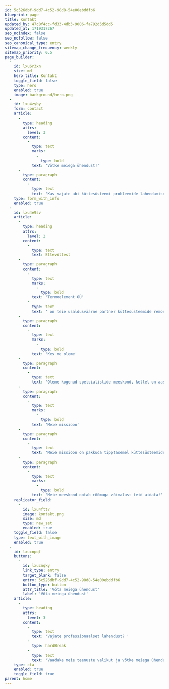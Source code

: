 ```yaml
---
id: 5c526dbf-9dd7-4c52-98d8-54e00ebddfb6
blueprint: page
title: Kontakt
updated_by: 47c8f4cc-fd33-4db3-9006-fa792d5d5dd5
updated_at: 1719317267
seo_noindex: false
seo_nofollow: false
seo_canonical_type: entry
sitemap_change_frequency: weekly
sitemap_priority: 0.5
page_builder:
  -
    id: lxu6r3xn
    size: md
    hero_title: Kontakt
    toggle_field: false
    type: hero
    enabled: true
    image: background/hero.png
  -
    id: lxu4zyby
    form: contact
    article:
      -
        type: heading
        attrs:
          level: 3
        content:
          -
            type: text
            marks:
              -
                type: bold
            text: 'Võtke meiega ühendust!'
      -
        type: paragraph
        content:
          -
            type: text
            text: 'Kas vajate abi küttesüsteemi probleemide lahendamisel või soovite lihtsalt nõu küsida? Ärge kõhelge - võtke meiega ühendust ja laske meie ekspertidel leida teie jaoks parim lahendus.'
    type: form_with_info
    enabled: true
  -
    id: lxu4e9sv
    article:
      -
        type: heading
        attrs:
          level: 2
        content:
          -
            type: text
            text: Ettevõttest
      -
        type: paragraph
        content:
          -
            type: text
            marks:
              -
                type: bold
            text: 'Termoelement OÜ'
          -
            type: text
            text: ' on teie usaldusväärne partner küttesüsteemide remondi ja hoolduse valdkonnas. Oleme pühendunud tagama, et teie kodu ja tööruumid oleksid alati soojad ja mugavad. Meie laiaulatuslikud teenused hõlmavad kõike alates küttesüsteemide remondist ja hooldusest kuni küttevee demineraliseerimise ja torustike läbipesuni.'
      -
        type: paragraph
        content:
          -
            type: text
            marks:
              -
                type: bold
            text: 'Kes me oleme'
      -
        type: paragraph
        content:
          -
            type: text
            text: 'Oleme kogenud spetsialistide meeskond, kellel on aastatepikkune kogemus küttesüsteemide valdkonnas. Meie teadmised ja oskused võimaldavad meil pakkuda usaldusväärseid ja efektiivseid lahendusi igasuguste küttesüsteemide jaoks. Pühendume igapäevaselt kvaliteedi tagamisele ja klientide ootuste ületamisele.'
      -
        type: paragraph
        content:
          -
            type: text
            marks:
              -
                type: bold
            text: 'Meie missioon'
      -
        type: paragraph
        content:
          -
            type: text
            text: 'Meie missioon on pakkuda tipptasemel küttesüsteemide remondi ja hoolduse teenuseid, mis tagavad teie küttesüsteemi tõrgeteta ja efektiivse töö. Soovime luua pikaajalisi ja usaldusväärseid suhteid oma klientidega, pakkudes neile parimat võimalikku teenindust.'
      -
        type: paragraph
        content:
          -
            type: text
            marks:
              -
                type: bold
            text: 'Meie meeskond ootab rõõmuga võimalust teid aidata!'
    replicator_field:
      -
        id: lxu4ftt7
        image: kontakt.png
        size: md
        type: new_set
        enabled: true
    toggle_field: false
    type: text_with_image
    enabled: true
  -
    id: lxucnpqf
    buttons:
      -
        id: lxucnqky
        link_type: entry
        target_blank: false
        entry: 5c526dbf-9dd7-4c52-98d8-54e00ebddfb6
        button_type: button
        attr_title: 'Võta meiega ühendust'
        label: 'Võta meiega ühendust'
    article:
      -
        type: heading
        attrs:
          level: 3
        content:
          -
            type: text
            text: 'Vajate professionaalset lahendust? '
          -
            type: hardBreak
          -
            type: text
            text: 'Vaadake meie teenuste valikut ja võtke meiega ühendust!'
    type: cta
    enabled: true
    toggle_field: true
parent: home
---
```


